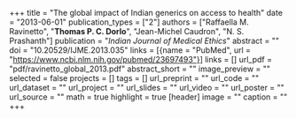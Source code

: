 +++
title = "The global impact of Indian generics on access to health"
date = "2013-06-01"
publication_types = ["2"]
authors = ["Raffaella M. Ravinetto", "**Thomas P. C. Dorlo**", "Jean-Michel Caudron", "N. S. Prashanth"]
publication = "_Indian Journal of Medical Ethics_"
abstract = ""
doi = "10.20529/IJME.2013.035"
links = [{name = "PubMed", url = "https://www.ncbi.nlm.nih.gov/pubmed/23697493"}]
links = []
url_pdf = "pdf/ravinetto_global_2013.pdf"
abstract_short = ""
image_preview = ""
selected = false
projects = []
tags = []
url_preprint = ""
url_code = ""
url_dataset = ""
url_project = ""
url_slides = ""
url_video = ""
url_poster = ""
url_source = ""
math = true
highlight = true
[header]
image = ""
caption = ""
+++
